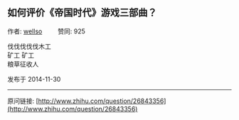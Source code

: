 ## 如何评价《帝国时代》游戏三部曲？

作者: [wellso](http://www.zhihu.com/people/wellso)&nbsp;&nbsp;&nbsp;&nbsp;&nbsp;&nbsp;&nbsp;&nbsp; 赞同: 925


伐伐伐伐伐木工<br>矿工 矿工<br>粮草征收人



发布于 2014-11-30



---
原问链接: [http://www.zhihu.com/question/26843356](http://www.zhihu.com/question/26843356)